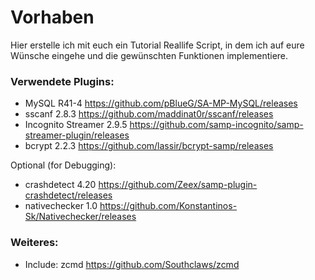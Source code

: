 # Vorhaben
Hier erstelle ich mit euch ein Tutorial Reallife Script, in dem ich auf eure Wünsche eingehe und die gewünschten Funktionen implementiere.


### Verwendete Plugins:
- MySQL R41-4 https://github.com/pBlueG/SA-MP-MySQL/releases
- sscanf 2.8.3 https://github.com/maddinat0r/sscanf/releases
- Incognito Streamer 2.9.5 https://github.com/samp-incognito/samp-streamer-plugin/releases
- bcrypt 2.2.3 https://github.com/lassir/bcrypt-samp/releases

Optional (for Debugging): 
- crashdetect 4.20 https://github.com/Zeex/samp-plugin-crashdetect/releases
- nativechecker 1.0 https://github.com/Konstantinos-Sk/Nativechecker/releases

### Weiteres:
- Include: zcmd https://github.com/Southclaws/zcmd